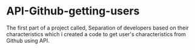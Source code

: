 # API-Github-getting-users
The first part of a project called, Separation of developers based on their characteristics which i created a code to get user's characteristics from Github using API.
